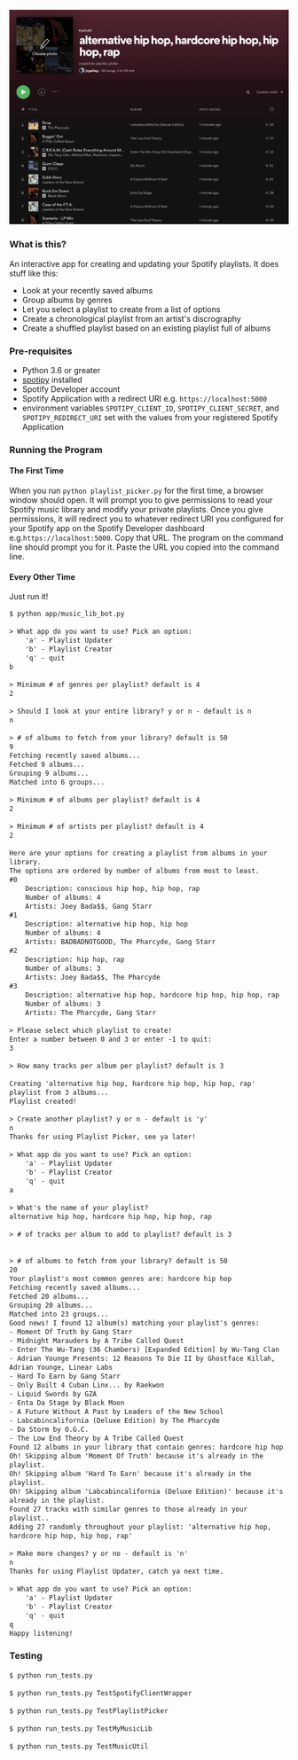 ![Spotify Playlist](https://github.com/okjuan/music-lib-bot/raw/master/imgs/sample3.png)

### What is this?
An interactive app for creating and updating your Spotify playlists. It does stuff like this:
- Look at your recently saved albums
- Group albums by genres
- Let you select a playlist to create from a list of options
- Create a chronological playlist from an artist's discrography
- Create a shuffled playlist based on an existing playlist full of albums

### Pre-requisites
- Python 3.6 or greater
- [spotipy](https://pypi.org/project/spotipy/) installed
- Spotify Developer account
- Spotify Application with a redirect URI e.g. `https://localhost:5000`
- environment variables `SPOTIPY_CLIENT_ID`, `SPOTIPY_CLIENT_SECRET`, and `SPOTIPY_REDIRECT_URI` set with the values from your registered Spotify Application

### Running the Program
#### The First Time
When you run `python playlist_picker.py` for the first time, a browser window should open. It will prompt you to give permissions to read your Spotify music library and modify your private playlists. Once you give permissions, it will redirect you to whatever redirect URI you configured for your Spotify app on the Spotify Developer dashboard e.g.`https://localhost:5000`. Copy that URL. The program on the command line should prompt you for it. Paste the URL you copied into the command line.

#### Every Other Time
Just run it!
```
$ python app/music_lib_bot.py

> What app do you want to use? Pick an option:
	'a' - Playlist Updater
	'b' - Playlist Creator
	'q' - quit
b

> Minimum # of genres per playlist? default is 4
2

> Should I look at your entire library? y or n - default is n
n

> # of albums to fetch from your library? default is 50
9
Fetching recently saved albums...
Fetched 9 albums...
Grouping 9 albums...
Matched into 6 groups...

> Minimum # of albums per playlist? default is 4
2

> Minimum # of artists per playlist? default is 4
2

Here are your options for creating a playlist from albums in your library.
The options are ordered by number of albums from most to least.
#0
	Description: conscious hip hop, hip hop, rap
	Number of albums: 4
	Artists: Joey Bada$$, Gang Starr
#1
	Description: alternative hip hop, hip hop
	Number of albums: 4
	Artists: BADBADNOTGOOD, The Pharcyde, Gang Starr
#2
	Description: hip hop, rap
	Number of albums: 3
	Artists: Joey Bada$$, The Pharcyde
#3
	Description: alternative hip hop, hardcore hip hop, hip hop, rap
	Number of albums: 3
	Artists: The Pharcyde, Gang Starr

> Please select which playlist to create!
Enter a number between 0 and 3 or enter -1 to quit:
3

> How many tracks per album per playlist? default is 3

Creating 'alternative hip hop, hardcore hip hop, hip hop, rap' playlist from 3 albums...
Playlist created!

> Create another playlist? y or n - default is 'y'
n
Thanks for using Playlist Picker, see ya later!

> What app do you want to use? Pick an option:
	'a' - Playlist Updater
	'b' - Playlist Creator
	'q' - quit
a

> What's the name of your playlist?
alternative hip hop, hardcore hip hop, hip hop, rap

> # of tracks per album to add to playlist? default is 3


> # of albums to fetch from your library? default is 50
20
Your playlist's most common genres are: hardcore hip hop
Fetching recently saved albums...
Fetched 20 albums...
Grouping 20 albums...
Matched into 23 groups...
Good news! I found 12 album(s) matching your playlist's genres:
- Moment Of Truth by Gang Starr
- Midnight Marauders by A Tribe Called Quest
- Enter The Wu-Tang (36 Chambers) [Expanded Edition] by Wu-Tang Clan
- Adrian Younge Presents: 12 Reasons To Die II by Ghostface Killah, Adrian Younge, Linear Labs
- Hard To Earn by Gang Starr
- Only Built 4 Cuban Linx... by Raekwon
- Liquid Swords by GZA
- Enta Da Stage by Black Moon
- A Future Without A Past by Leaders of the New School
- Labcabincalifornia (Deluxe Edition) by The Pharcyde
- Da Storm by O.G.C.
- The Low End Theory by A Tribe Called Quest
Found 12 albums in your library that contain genres: hardcore hip hop
Oh! Skipping album 'Moment Of Truth' because it's already in the playlist.
Oh! Skipping album 'Hard To Earn' because it's already in the playlist.
Oh! Skipping album 'Labcabincalifornia (Deluxe Edition)' because it's already in the playlist.
Found 27 tracks with similar genres to those already in your playlist..
Adding 27 randomly throughout your playlist: 'alternative hip hop, hardcore hip hop, hip hop, rap'

> Make more changes? y or no - default is 'n'
n
Thanks for using Playlist Updater, catch ya next time.

> What app do you want to use? Pick an option:
	'a' - Playlist Updater
	'b' - Playlist Creator
	'q' - quit
q
Happy listening!
```

### Testing
```
$ python run_tests.py

$ python run_tests.py TestSpotifyClientWrapper

$ python run_tests.py TestPlaylistPicker

$ python run_tests.py TestMyMusicLib

$ python run_tests.py TestMusicUtil
```
